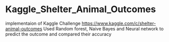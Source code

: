 # Kaggle_Shelter_Animal_Outcomes
 implementaion of Kaggle Challenge https://www.kaggle.com/c/shelter-animal-outcomes
Used Random forest, Naive Bayes and Neural network to predict the outcome and compared their accuracy
